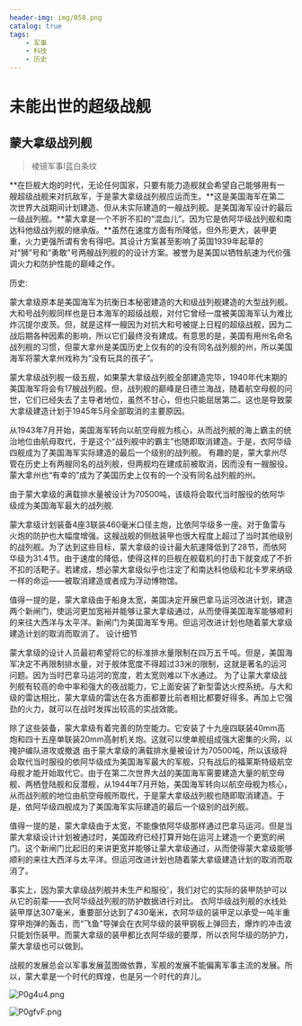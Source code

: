 ```yaml
---
header-img: img/058.png
catalog: true
tags:
    - 军事
    - 科技
    - 历史
---
```


# 未能出世的超级战舰

## 蒙大拿级战列舰
>棱镜军事Ⅰ蓝白条纹

**在巨舰大炮的时代，无论任何国家，只要有能力造舰就会希望自己能够用有一艘超级战舰来对抗敌军，于是蒙大拿级战列舰应运而生。**这是美国海军在第二次世界大战期间计划建造、但从未实际建造的一艘战列舰。是美国海军设计的最后一级战列舰。**蒙大拿是一个不折不扣的“混血儿”。因为它是依阿华级战列舰和南达科他级战列舰的继承版。**虽然在速度方面有所降低，但外形更大，装甲更重，火力更强所谓有舍有得吧。其设计方案甚至影响了英国1939年起草的对“狮”号和“勇敢”号两艘战列舰的的设计方案。被誉为是美国以牺牲航速为代价强调火力和防护性能的巅峰之作。

历史:

蒙大拿级原本是美国海军为抗衡日本秘密建造的大和级战列舰建造的大型战列舰。大和号战列舰同样也是日本海军的超级战舰，对付它曾经一度被美国海军认为难比炸沉提尔皮茨。但，就是这样一艘因为对抗大和号被提上日程的超级战舰，因为二战后期各种因素的影响，所以它们最终没有建成。有意思的是，美国有用州名命名战列舰的习惯，但蒙大拿州是美国历史上仅有的的没有同名战列舰的州，所以美国海军将蒙大拿州戏称为“没有玩具的孩子”。

蒙大拿级战列舰一级五舰，如果蒙大拿级战列舰全部建造完毕，1940年代末期的美国海军将会有17艘战列舰。但，战列舰的巅峰是日德兰海战，随着航空母舰的问世，它们已经失去了主导者地位，虽然不甘心，但也只能屈居第二。这也是导致蒙大拿级建造计划于1945年5月全部取消的主要原因。

从1943年7月开始，美国海军转向以航空母舰为核心，从而战列舰的海上霸主的统治地位由航母取代，于是这个“战列舰中的霸主”也随即取消建造。于是，衣阿华级四舰成为了美国海军实际建造的最后一个级别的战列舰。
有趣的是，蒙大拿州尽管在历史上有两艘同名的战列舰，但两舰均在建成前被取消，因而没有一艘服役。蒙大拿州也“有幸的”成为了美国历史上仅有的一个没有同名战列舰的州。

由于蒙大拿级的满载排水量被设计为70500吨，该级将会取代当时服役的依阿华级成为美国海军最大的战列舰.

蒙大拿级计划装备4座3联装460毫米口径主炮，比依阿华级多一座。对于鱼雷与火炮的防护也大幅度增强。这艘战舰的侧舷装甲也很大程度上超过了当时其他级别的战列舰。为了达到这些目标，蒙大拿级的设计最大航速降低到了28节，而依阿华级为31.4节。由于速度的降低，使得这样的巨舰在舰载机的打击下就变成了不折不扣的活靶子。若建成，想必蒙大拿级似乎也注定了和南达科他级和北卡罗来纳级一样的命运——被取消建造或者成为浮动博物馆。

值得一提的是，蒙大拿级由于船身太宽，美国决定开展巴拿马运河改进计划，建造两个新闸门，使运河更加宽裕并能够让蒙大拿级通过，从而使得美国海军能够顺利的来往大西洋与太平洋。新闸门为美国海军专用。但运河改进计划也随着蒙大拿级建造计划的取消而取消了。
设计细节

蒙大拿级的设计人员最初希望将它的标准排水量限制在四万五千吨。但是，美国海军决定不再限制排水量，对于舰体宽度不得超过33米的限制，这就是著名的运河问题。因为当时巴拿马运河的宽度，若太宽则难以下水通过。
为了让蒙大拿级战列舰有较高的命中率和强大的夜战能力，它上面安装了新型雷达火控系统。与大和级的雷达相比，蒙大拿级的雷达在各方面都要比前者相比都要好得多。再加上它强劲的火力，就可以在战时发挥出较高的实战效能。

除了这些装备，蒙大拿级有着完善的防空能力。它安装了十九座四联装40mm高炮和四十五座单联装20mm高射机关炮。这就可以使单舰组成强大密集的火网，以掩护编队进攻或撤退
由于蒙大拿级的满载排水量被设计为70500吨，所以该级将会取代当时服役的依阿华级成为美国海军最大的军舰，只有战后的福莱斯特级航空母舰才能开始取代它。由于在第二次世界大战的美国海军需要建造大量的航空母舰、两栖登陆舰和反潜舰，从1944年7月开始，美国海军转向以航空母舰为核心，从而战列舰的地位由航空母舰所取代，于是蒙大拿级战列舰也随即取消建造。于是，依阿华级四舰成为了美国海军实际建造的最后一个级别的战列舰。

值得一提的是，蒙大拿级由于太宽，不能像依阿华级那样通过巴拿马运河。但是当蒙大拿级设计计划被通过时，美国政府已经打算开始在运河上建造一个更宽的闸门。这个新闸门比起旧的来讲更宽并能够让蒙大拿级通过，从而使得蒙大拿级能够顺利的来往大西洋与太平洋。但运河改进计划也随着蒙大拿级建造计划的取消而取消了。

事实上，因为蒙大拿级战列舰并未生产和服役'，我们对它的实际的装甲防护可以从它的前辈——衣阿华级战列舰的防护数据进行对比。
衣阿华级战列舰的水线处装甲厚达307毫米，重要部分达到了430毫米，衣阿华级的装甲足以承受一吨半重穿甲炮弹的轰击，而“飞鱼”导弹会在衣阿华级的装甲钢板上弹回去，爆炸的冲击波只能划伤装甲。而蒙大拿级的装甲都比衣阿华级的要厚，所以衣阿华级的防护力，蒙大拿级也可以做到。

战舰的发展总会以军事发展蓝图做依靠，军舰的发展不能偏离军事主流的发展。所以，蒙大拿是一个时代的辉煌，也是另一个时代的弃儿。

![P0g4u4.png](https://s1.ax1x.com/2018/08/02/P0g4u4.png)

![P0gfvF.png](https://s1.ax1x.com/2018/08/02/P0gfvF.png)